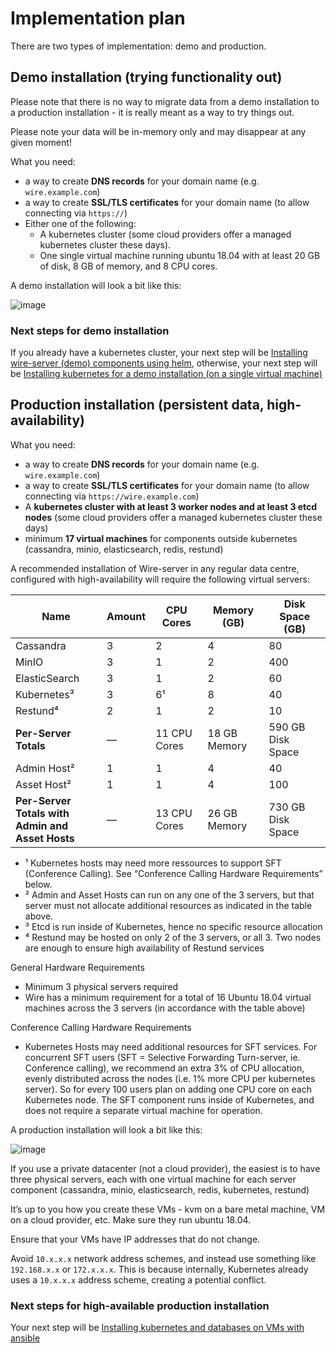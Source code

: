 # Implementation plan

There are two types of implementation: demo and production.

## Demo installation (trying functionality out)

Please note that there is no way to migrate data from a demo
installation to a production installation - it is really meant as a way
to try things out.

Please note your data will be in-memory only and may disappear at any given moment!

What you need:

- a way to create **DNS records** for your domain name (e.g.
  `wire.example.com`)
- a way to create **SSL/TLS certificates** for your domain name (to allow
  connecting via `https://`)
- Either one of the following:
  - A kubernetes cluster (some cloud providers offer a managed
    kubernetes cluster these days).
  - One single virtual machine running ubuntu 18.04 with at least 20 GB of disk, 8 GB of memory, and 8 CPU cores.

A demo installation will look a bit like this:

![image](how-to/install/img/architecture-demo.png)

### Next steps for demo installation

If you already have a kubernetes cluster, your next step will be [Installing wire-server (demo) components using helm](helm.md#helm), otherwise, your next step will be [Installing kubernetes for a demo installation (on a single virtual machine)](kubernetes.md#ansible-kubernetes)

<a id="planning-prod"></a>

## Production installation (persistent data, high-availability)

What you need:

- a way to create **DNS records** for your domain name (e.g. `wire.example.com`)
- a way to create **SSL/TLS certificates** for your domain name (to allow connecting via `https://wire.example.com`)
- A **kubernetes cluster with at least 3 worker nodes and at least 3 etcd nodes** (some cloud providers offer a managed kubernetes cluster these days)
- minimum **17 virtual machines** for components outside kubernetes (cassandra, minio, elasticsearch, redis, restund)

A recommended installation of Wire-server in any regular data centre,
configured with high-availability will require the following virtual
servers:

| Name                                                 | Amount   | CPU Cores    | Memory (GB)   | Disk Space (GB)   |
|------------------------------------------------------|----------|--------------|---------------|-------------------|
| Cassandra                                            | 3        | 2            | 4             | 80                |
| MinIO                                                | 3        | 1            | 2             | 400               |
| ElasticSearch                                        | 3        | 1            | 2             | 60                |
| Kubernetes³                                          | 3        | 6¹           | 8             | 40                |
| Restund⁴                                             | 2        | 1            | 2             | 10                |
| **Per-Server Totals**                                | —        | 11 CPU Cores | 18 GB Memory  | 590 GB Disk Space |
| Admin Host²                                          | 1        | 1            | 4             | 40                |
| Asset Host²                                          | 1        | 1            | 4             | 100               |
| **Per-Server Totals with<br/>Admin and Asset Hosts** | —        | 13 CPU Cores | 26 GB Memory  | 730 GB Disk Space |
- ¹ Kubernetes hosts may need more ressources to support SFT (Conference Calling). See “Conference Calling Hardware Requirements” below.
- ² Admin and Asset Hosts can run on any one of the 3 servers, but that server must not allocate additional resources as indicated in the table above.
- ³ Etcd is run inside of Kubernetes, hence no specific resource allocation
- ⁴ Restund may be hosted on only 2 of the 3 servers, or all 3. Two nodes are enough to ensure high availability of Restund services

General Hardware Requirements

- Minimum 3 physical servers required
- Wire has a minimum requirement for a total of 16 Ubuntu 18.04 virtual machines across the 3 servers (in accordance with the table above)

Conference Calling Hardware Requirements

- Kubernetes Hosts may need additional resources for SFT services. For concurrent SFT users (SFT = Selective Forwarding Turn-server, ie. Conference calling), we recommend an extra 3% of CPU allocation, evenly distributed across the nodes (i.e. 1% more CPU per kubernetes server). So for every 100 users plan on adding one CPU core on each Kubernetes node. The SFT component runs inside of Kubernetes, and does not require a separate virtual machine for operation.

A production installation will look a bit like this:

![image](how-to/install/img/architecture-server-ha.png)

If you use a private datacenter (not a cloud provider), the easiest is
to have three physical servers, each with one virtual machine for each
server component (cassandra, minio, elasticsearch, redis, kubernetes,
restund)

It’s up to you how you create these VMs - kvm on a bare metal machine,
VM on a cloud provider, etc. Make sure they run ubuntu 18.04.

Ensure that your VMs have IP addresses that do not change.

Avoid `10.x.x.x` network address schemes, and instead use something like `192.168.x.x` or `172.x.x.x`. This is because internally, Kubernetes already uses a `10.x.x.x` address scheme, creating a potential conflict.

### Next steps for high-available production installation

Your next step will be [Installing kubernetes and databases on VMs with ansible](ansible-VMs.md#ansible-vms)
